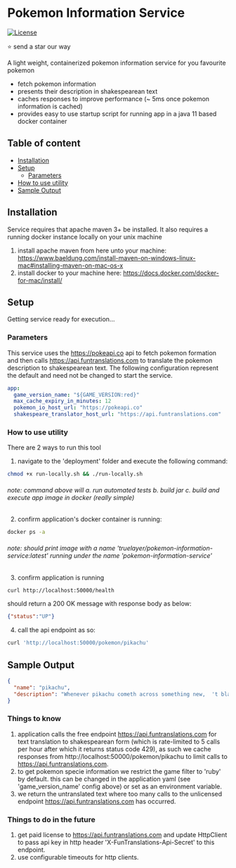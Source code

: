# Pokemon Information Service
[![License](https://img.shields.io/badge/License-Apache%202.0-blue.svg)](https://opensource.org/licenses/Apache-2.0)

:star: send a star our way

A light weight, containerized pokemon information service for you favourite pokemon

* fetch pokemon information
* presents their description in shakespearean text
* caches responses to improve performance (~ 5ms once pokemon information is cached)
* provides easy to use startup script for running app in a java 11 based docker container

## Table of content

- [Installation](#installation)
- [Setup](#setup)
    - [Parameters](#parameters)
- [How to use utility](#usage)
- [Sample Output](#license)

## Installation

Service requires that apache maven 3+ be installed. It also requires a running docker instance locally on your unix machine

1. install apache maven from here unto your machine: https://www.baeldung.com/install-maven-on-windows-linux-mac#installing-maven-on-mac-os-x
2. install docker to your machine here: https://docs.docker.com/docker-for-mac/install/

## Setup

Getting service ready for execution...

### Parameters

This service uses the https://pokeapi.co api to fetch pokemon formation and then calls https://api.funtranslations.com to translate the pokemon description to shakespearean text.
The following configuration represent the default and need not be changed to start the service.

```yaml
app:
  game_version_name: "${GAME_VERSION:red}"
  max_cache_expiry_in_minutes: 12
  pokemon_io_host_url: "https://pokeapi.co"
  shakespeare_translator_host_url: "https://api.funtranslations.com"
```
### How to use utility

There are 2 ways to run this tool

1. navigate to the 'deployment' folder and execute the following command:

```bash
chmod +x run-locally.sh && ./run-locally.sh
```
###### note: command above will a. run automated tests b. build jar c. build and execute app image in docker (really simple)

2. confirm application's docker container is running:

```bash
docker ps -a 
```
###### note: should print image with a name 'truelayer/pokemon-information-service:latest' running under the name 'pokemon-information-service'

3. confirm application is running

```bash
curl http://localhost:50000/health
```

should return a 200 OK message with response body as below:

```json
{"status":"UP"}
```

4. call the api endpoint as so:

```bash
curl 'http://localhost:50000/pokemon/pikachu'
```

## Sample Output

```json
{
  "name": "pikachu",
  "description": "Whenever pikachu cometh across something new,  't blasts 't with a jolt of electricity. If 't be true thee cometh across a blackened berry,  't?s evidence yond this pok?mon did misprision the intensity of its charge."
}
```

### Things to know

1. application calls the free endpoint https://api.funtranslations.com for text translation to shakespearean form (which is rate-limited to 5 calls per hour after which it returns status code 429), as such we cache responses from http://localhost:50000/pokemon/pikachu to limit calls to https://api.funtranslations.com.
2. to get pokemon specie information we restrict the game filter to 'ruby' by default. this can be changed in the application yaml (see 'game_version_name' config above) or set as an environment variable.
3. we return the untranslated text where too many calls to the unlicensed endpoint https://api.funtranslations.com has occurred. 

### Things to do in the future

1. get paid license to https://api.funtranslations.com and update HttpClient to pass api key in http header 'X-FunTranslations-Api-Secret' to this endpoint.
2. use configurable timeouts for http clients.